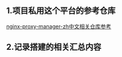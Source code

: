 ## 1.项目私用这个平台的参考仓库
[nginx-proxy-manager-zh中文相关仓库参考](https://github.com/nyhxiaoning/nginx-proxy-manager-zh.git)


## 2.记录搭建的相关汇总内容

